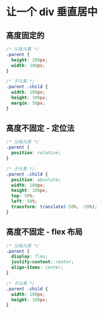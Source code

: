 # 让一个 div 垂直居中

## 高度固定的

```css
/* 父级元素 */
.parent {
  height: 200px;
  width: 200px;
}

/* 子元素 */
.parent .child {
  width: 100px;
  height: 100px;
  margin: 50px;
}
```

## 高度不固定 - 定位法

```css
/* 父级元素 */
.parent {
  position: relative;
}

/* 子元素 */
.parent .child {
  position: absolute;
  width: 100px;
  height: 100px;
  top: 50%;
  left: 50%;
  transform: translate(-50%, -50%);
}
```

## 高度不固定 - flex 布局

```css
/* 父级元素 */
.parent {
  display: flex;
  justify-content: center;
  align-items: center;
}

/* 子元素 */
.parent .child {
  width: 100px;
  height: 100px;
}
```
